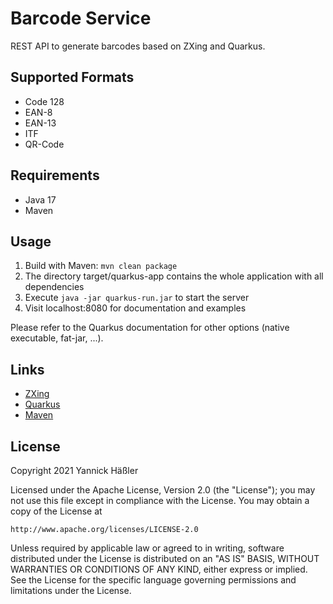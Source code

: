 # Barcode Service
REST API to generate barcodes based on ZXing and Quarkus.

## Supported Formats
* Code 128
* EAN-8
* EAN-13
* ITF
* QR-Code

## Requirements
* Java 17
* Maven

## Usage
1. Build with Maven: ```mvn clean package```
2. The directory target/quarkus-app contains the whole application with all dependencies
3. Execute ```java -jar quarkus-run.jar``` to start the server
4. Visit localhost:8080 for documentation and examples

Please refer to the Quarkus documentation for other options (native executable, fat-jar, ...).

## Links
* [ZXing](https://github.com/zxing/zxing)
* [Quarkus](https://quarkus.io/)
* [Maven](https://maven.apache.org/)

## License
Copyright 2021 Yannick Häßler

Licensed under the Apache License, Version 2.0 (the "License");
you may not use this file except in compliance with the License.
You may obtain a copy of the License at

    http://www.apache.org/licenses/LICENSE-2.0

Unless required by applicable law or agreed to in writing, software
distributed under the License is distributed on an "AS IS" BASIS,
WITHOUT WARRANTIES OR CONDITIONS OF ANY KIND, either express or implied.
See the License for the specific language governing permissions and
limitations under the License.